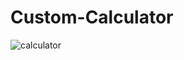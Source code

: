 # Custom-Calculator
![calculator](https://github.com/swastigshetty/Custom-Calculator/assets/56758445/7b78c8a0-3d3a-43d5-a0cd-d72de3113f9e)
